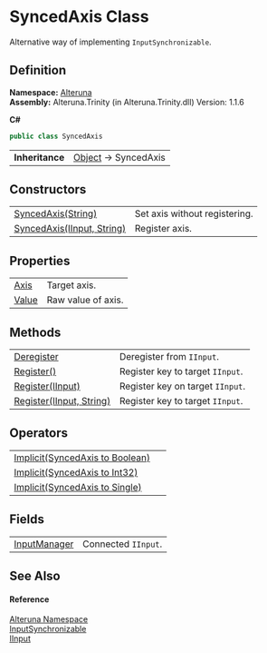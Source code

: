 # SyncedAxis Class


Alternative way of implementing `InputSynchronizable`.



## Definition
**Namespace:** <a href="N_Alteruna">Alteruna</a>  
**Assembly:** Alteruna.Trinity (in Alteruna.Trinity.dll) Version: 1.1.6

**C#**
``` C#
public class SyncedAxis
```

<table><tr><td><strong>Inheritance</strong></td><td><a href="https://learn.microsoft.com/dotnet/api/system.object" target="_blank" rel="noopener noreferrer">Object</a>  →  SyncedAxis</td></tr>
</table>



## Constructors
<table>
<tr>
<td><a href="M_Alteruna_SyncedAxis__ctor_1">SyncedAxis(String)</a></td>
<td>Set axis without registering.</td></tr>
<tr>
<td><a href="M_Alteruna_SyncedAxis__ctor">SyncedAxis(IInput, String)</a></td>
<td>Register axis.</td></tr>
</table>

## Properties
<table>
<tr>
<td><a href="P_Alteruna_SyncedAxis_Axis">Axis</a></td>
<td>Target axis.</td></tr>
<tr>
<td><a href="P_Alteruna_SyncedAxis_Value">Value</a></td>
<td>Raw value of axis.</td></tr>
</table>

## Methods
<table>
<tr>
<td><a href="M_Alteruna_SyncedAxis_Deregister">Deregister</a></td>
<td>Deregister from <code>IInput</code>.</td></tr>
<tr>
<td><a href="M_Alteruna_SyncedAxis_Register">Register()</a></td>
<td>Register key to target <code>IInput</code>.</td></tr>
<tr>
<td><a href="M_Alteruna_SyncedAxis_Register_1">Register(IInput)</a></td>
<td>Register key on target <code>IInput</code>.</td></tr>
<tr>
<td><a href="M_Alteruna_SyncedAxis_Register_2">Register(IInput, String)</a></td>
<td>Register key to target <code>IInput</code>.</td></tr>
</table>

## Operators
<table>
<tr>
<td><a href="M_Alteruna_SyncedAxis_op_Implicit">Implicit(SyncedAxis to Boolean)</a></td>
<td> </td></tr>
<tr>
<td><a href="M_Alteruna_SyncedAxis_op_Implicit_1">Implicit(SyncedAxis to Int32)</a></td>
<td> </td></tr>
<tr>
<td><a href="M_Alteruna_SyncedAxis_op_Implicit_2">Implicit(SyncedAxis to Single)</a></td>
<td> </td></tr>
</table>

## Fields
<table>
<tr>
<td><a href="F_Alteruna_SyncedAxis_InputManager">InputManager</a></td>
<td>Connected <code>IInput</code>.</td></tr>
</table>

## See Also


#### Reference
<a href="N_Alteruna">Alteruna Namespace</a>  
<a href="T_Alteruna_InputSynchronizable">InputSynchronizable</a>  
<a href="T_Alteruna_IInput">IInput</a>  
